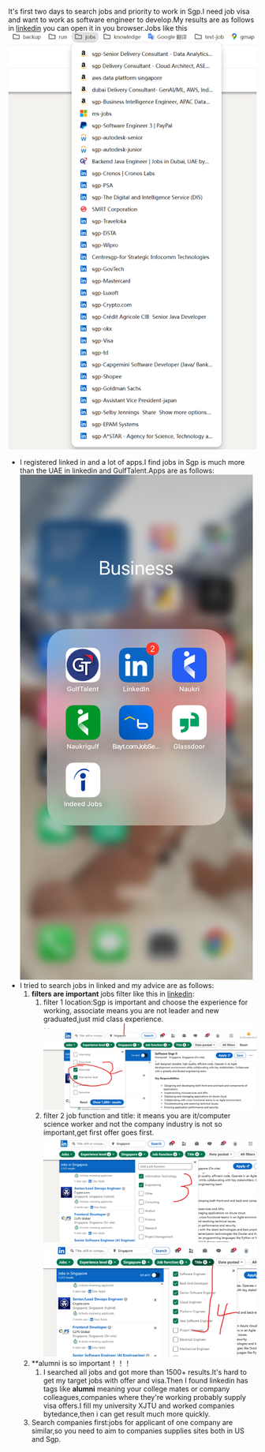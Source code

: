 It's first two days to search jobs and priority to work in Sgp.I need job visa and want to work as software engineer to develop.My results are as follows in [linkedin](resources/bookmarks_2025_8_20_jobs.html)
you can open it in you browser.Jobs like this![](resources/offers_0818~0819.png)
* I registered linked in and a lot of apps.I find jobs in Sgp is much more than the UAE in linkedin and GulfTalent.Apps are as follows:
![](resources/jobs_app.jpg)
* I tried to search jobs in linked and my advice are as follows:
  1. **filters are important** jobs filter like this in [linkedin](https://www.linkedin.com/jobs/search/?currentJobId=4274786601&f_E=3%2C4&f_F=it%2Ceng&f_PP=103804675&f_T=9%2C39%2C25194%2C30006%2C6483%2C10738&geoId=102454443&origin=JOB_SEARCH_PAGE_SEARCH_BUTTON&refresh=true&sortBy=R&spellCorrectionEnabled=true&start=250):
     1. filter 1 location:Sgp is important and choose the experience for working, associate means you are not leader and new graduated,just mid class experience.  ![](resources/job-filter1.png)
     2. filter 2 job function and title: it means you are it/computer science worker and not the company industry is not so important,get first offer goes first.![](resources/job-filter2.png)![](resources/job-filter3.png)
  2. **alumni is so important！！！
     1. I searched all jobs and got more than 1500+ results.It's hard to get my target jobs with offer and visa.Then I found linkedin has tags like **alumni** meaning your college mates or company colleagues,companies where they're  working probably supply visa offers.I fill my university XJTU and worked companies bytedance,then i can get result much more quickly.
  3. Search companies first:jobs for applicant of one company are similar,so you need to aim to companies supplies sites both in US and Sgp.
  

